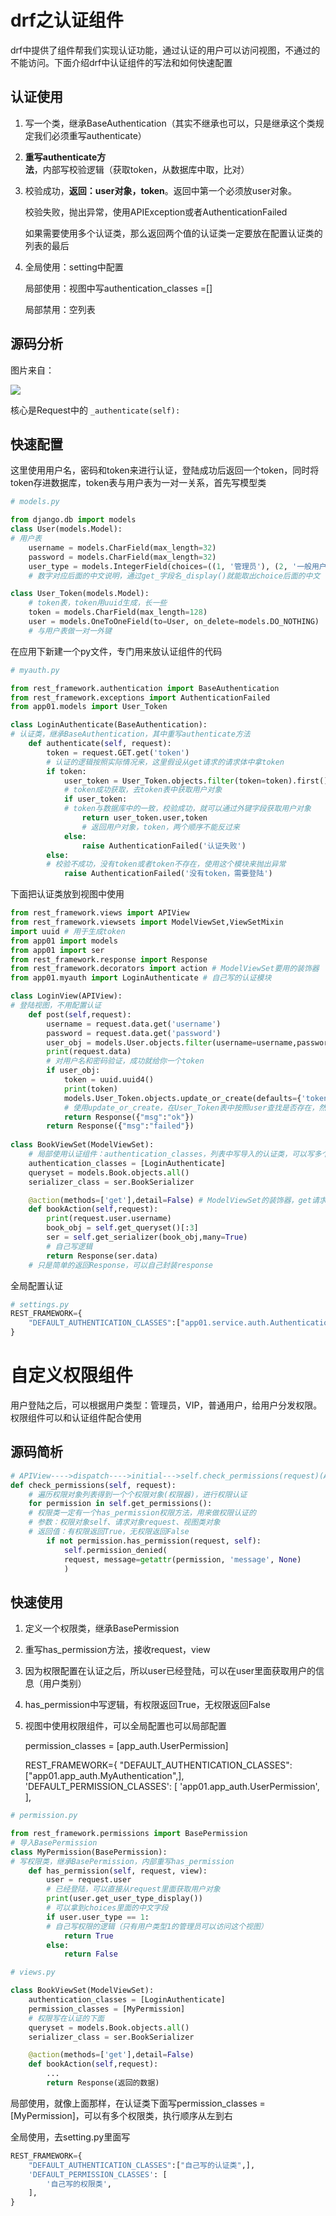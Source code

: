# drf之认证组件

drf中提供了组件帮我们实现认证功能，通过认证的用户可以访问视图，不通过的不能访问。下面介绍drf中认证组件的写法和如何快速配置

## 认证使用

1. 写一个类，继承BaseAuthentication（其实不继承也可以，只是继承这个类规定我们必须重写authenticate）

2. **重写authenticate方法**，内部写校验逻辑（获取token，从数据库中取，比对）

3. 校验成功，**返回：user对象，token**。返回中第一个必须放user对象。

	校验失败，抛出异常，使用APIException或者AuthenticationFailed

	如果需要使用多个认证类，那么返回两个值的认证类一定要放在配置认证类的列表的最后

4. 全局使用：setting中配置

	局部使用：视图中写authentication_classes =[]

	局部禁用：空列表

## 源码分析

图片来自：

![](C:\Users\Administrator\Desktop\微信图片_20200710150341.png)

核心是Request中的 `_authenticate(self):`

## 快速配置

这里使用用户名，密码和token来进行认证，登陆成功后返回一个token，同时将token存进数据库，token表与用户表为一对一关系，首先写模型类

```python
# models.py

from django.db import models
class User(models.Model):
# 用户表
    username = models.CharField(max_length=32)
    password = models.CharField(max_length=32)
    user_type = models.IntegerField(choices=((1, '管理员'), (2, '一般用户'), (3, 'vip用户')))
    # 数字对应后面的中文说明，通过get_字段名_display()就能取出choice后面的中文

class User_Token(models.Model):
    # token表，token用uuid生成，长一些
    token = models.CharField(max_length=128)
    user = models.OneToOneField(to=User, on_delete=models.DO_NOTHING)
    # 与用户表做一对一外键
```

在应用下新建一个py文件，专门用来放认证组件的代码

```python
# myauth.py

from rest_framework.authentication import BaseAuthentication
from rest_framework.exceptions import AuthenticationFailed
from app01.models import User_Token

class LoginAuthenticate(BaseAuthentication):
# 认证类，继承BaseAuthentication，其中重写authenticate方法
    def authenticate(self, request):
        token = request.GET.get('token')
        # 认证的逻辑按照实际情况来，这里假设从get请求的请求体中拿token
        if token:
            user_token = User_Token.objects.filter(token=token).first()
            # token成功获取，去token表中获取用户对象
            if user_token:
            # token与数据库中的一致，校验成功，就可以通过外键字段获取用户对象
                return user_token.user,token
                # 返回用户对象，token，两个顺序不能反过来
            else:
                raise AuthenticationFailed('认证失败')
        else:
        # 校验不成功，没有token或者token不存在，使用这个模块来抛出异常
            raise AuthenticationFailed('没有token，需要登陆')
```

下面把认证类放到视图中使用

```python
from rest_framework.views import APIView
from rest_framework.viewsets import ModelViewSet,ViewSetMixin
import uuid # 用于生成token
from app01 import models
from app01 import ser
from rest_framework.response import Response
from rest_framework.decorators import action # ModelViewSet要用的装饰器
from app01.myauth import LoginAuthenticate # 自己写的认证模块

class LoginView(APIView):
# 登陆视图，不用配置认证
    def post(self,request):
        username = request.data.get('username')
        password = request.data.get('password')
        user_obj = models.User.objects.filter(username=username,password=password).first()
        print(request.data)
        # 对用户名和密码验证，成功就给你一个token
        if user_obj:
            token = uuid.uuid4()
            print(token)
            models.User_Token.objects.update_or_create(defaults={'token':token},user=user_obj)
            # 使用update_or_create，在User_Token表中按照user查找是否存在，然后根据token去新建或更新值
            return Response({"msg":"ok"})
        return Response({"msg":"failed"})
    
class BookViewSet(ModelViewSet):
    # 局部使用认证组件：authentication_classes，列表中写导入的认证类，可以写多个
    authentication_classes = [LoginAuthenticate]
    queryset = models.Book.objects.all()
    serializer_class = ser.BookSerializer

    @action(methods=['get'],detail=False) # ModelViewSet的装饰器，get请求的时候触发视图，如果没有登陆，认证组件中就会抛出异常
    def bookAction(self,request):
        print(request.user.username)
        book_obj = self.get_queryset()[:3]
        ser = self.get_serializer(book_obj,many=True)
        # 自己写逻辑
        return Response(ser.data)
    # 只是简单的返回Response，可以自己封装response
```

全局配置认证

```python
# settings.py
REST_FRAMEWORK={
    "DEFAULT_AUTHENTICATION_CLASSES":["app01.service.auth.Authentication",]
}
```

# 自定义权限组件

用户登陆之后，可以根据用户类型：管理员，VIP，普通用户，给用户分发权限。权限组件可以和认证组件配合使用

## 源码简析

```python
# APIView---->dispatch---->initial--->self.check_permissions(request)(APIView的对象方法)
def check_permissions(self, request):
	# 遍历权限对象列表得到一个个权限对象(权限器)，进行权限认证
	for permission in self.get_permissions():
	# 权限类一定有一个has_permission权限方法，用来做权限认证的
	# 参数：权限对象self、请求对象request、视图类对象
	# 返回值：有权限返回True，无权限返回False
		if not permission.has_permission(request, self):
			self.permission_denied(
			request, message=getattr(permission, 'message', None)
			)
```

## 快速使用

1. 定义一个权限类，继承BasePermission

2. 重写has_permission方法，接收request，view

3. 因为权限配置在认证之后，所以user已经登陆，可以在user里面获取用户的信息（用户类别）

4. has_permission中写逻辑，有权限返回True，无权限返回False

5. 视图中使用权限组件，可以全局配置也可以局部配置

	permission_classes = [app_auth.UserPermission]

	REST_FRAMEWORK={
	    "DEFAULT_AUTHENTICATION_CLASSES":["app01.app_auth.MyAuthentication",],
	    'DEFAULT_PERMISSION_CLASSES': [
	        'app01.app_auth.UserPermission',
	    ],

```python
# permission.py

from rest_framework.permissions import BasePermission
# 导入BasePermission
class MyPermission(BasePermission):
# 写权限类，继承BasePermission，内部重写has_permission
    def has_permission(self, request, view):
        user = request.user
        # 已经登陆，可以直接从request里面获取用户对象
        print(user.get_user_type_display())
        # 可以拿到choices里面的中文字段
        if user.user_type == 1:
        # 自己写权限的逻辑（只有用户类型1的管理员可以访问这个视图）
            return True
        else:
            return False
```

```python
# views.py

class BookViewSet(ModelViewSet):
    authentication_classes = [LoginAuthenticate]
    permission_classes = [MyPermission]
    # 权限写在认证的下面
    queryset = models.Book.objects.all()
    serializer_class = ser.BookSerializer

    @action(methods=['get'],detail=False)
    def bookAction(self,request):
        ...
        return Response(返回的数据)
```

局部使用，就像上面那样，在认证类下面写permission_classes = [MyPermission]，可以有多个权限类，执行顺序从左到右

全局使用，去setting.py里面写

```python
REST_FRAMEWORK={
    "DEFAULT_AUTHENTICATION_CLASSES":["自己写的认证类",],
    'DEFAULT_PERMISSION_CLASSES': [
        '自己写的权限类',
    ],
}
```

